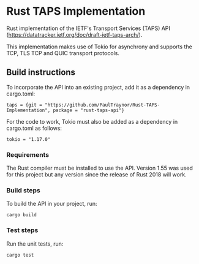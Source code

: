 # Rust TAPS Implementation

Rust implementation of the IETF's Transport Services (TAPS) API (https://datatracker.ietf.org/doc/draft-ietf-taps-arch/). 

This implementation makes use of Tokio for asynchrony and supports the TCP, TLS TCP and QUIC transport protocols.

## Build instructions

To incorporate the API into an existing project, add it as a dependency in cargo.toml:

	taps = {git = "https://github.com/PaulTraynor/Rust-TAPS-Implementation", package = "rust-taps-api"}

For the code to work, Tokio must also be added as a dependency in cargo.toml as follows: 

	tokio = "1.17.0"

### Requirements

The Rust compiler must be installed to use the API. Version 1.55 was used for this project but any version since the release of Rust 2018 will work.

### Build steps

To build the API in your project, run: 

	cargo build

### Test steps

Run the unit tests, run: 

	cargo test
